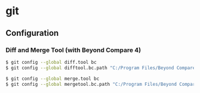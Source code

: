 # git

## Configuration

### Diff and Merge Tool (with Beyond Compare 4)

```sh
$ git config --global diff.tool bc
$ git config --global difftool.bc.path "C:/Program Files/Beyond Compare 4/bcomp.exe"

$ git config --global merge.tool bc
$ git config --global mergetool.bc.path "C:/Program Files/Beyond Compare 4/bcomp.exe"
```
